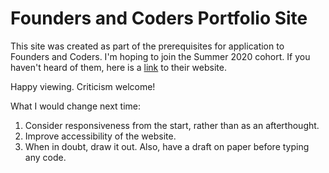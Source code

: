 # Founders and Coders Portfolio Site

 This site was created as part of the prerequisites for application to Founders and Coders. I'm hoping to join the Summer 2020 cohort.
 If you haven't heard of them, here is a <a href="https://foundersandcoders.com">link</a> to their website. 

Happy viewing. Criticism welcome!

What I would change next time:
1. Consider responsiveness from the start, rather than as an afterthought.
2. Improve accessibility of the website.
3. When in doubt, draw it out. Also, have a draft on paper before typing any code.
